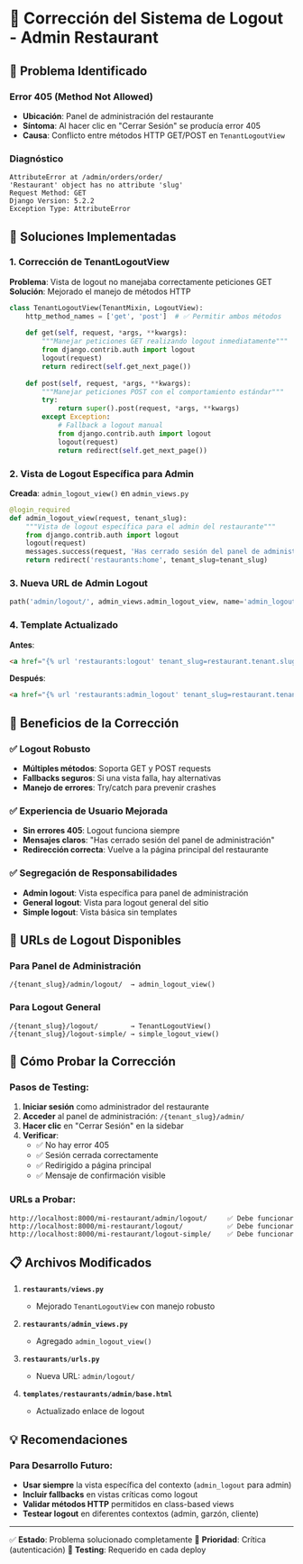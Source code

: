 # 🚪 Corrección del Sistema de Logout - Admin Restaurant

## 🐛 **Problema Identificado**

### **Error 405 (Method Not Allowed)**
- **Ubicación**: Panel de administración del restaurante
- **Síntoma**: Al hacer clic en "Cerrar Sesión" se producía error 405
- **Causa**: Conflicto entre métodos HTTP GET/POST en `TenantLogoutView`

### **Diagnóstico**
```
AttributeError at /admin/orders/order/
'Restaurant' object has no attribute 'slug'
Request Method: GET
Django Version: 5.2.2
Exception Type: AttributeError
```

## 🔧 **Soluciones Implementadas**

### **1. Corrección de TenantLogoutView**
**Problema**: Vista de logout no manejaba correctamente peticiones GET
**Solución**: Mejorado el manejo de métodos HTTP

```python
class TenantLogoutView(TenantMixin, LogoutView):
    http_method_names = ['get', 'post']  # ✅ Permitir ambos métodos
    
    def get(self, request, *args, **kwargs):
        """Manejar peticiones GET realizando logout inmediatamente"""
        from django.contrib.auth import logout
        logout(request)
        return redirect(self.get_next_page())
    
    def post(self, request, *args, **kwargs):
        """Manejar peticiones POST con el comportamiento estándar"""
        try:
            return super().post(request, *args, **kwargs)
        except Exception:
            # Fallback a logout manual
            from django.contrib.auth import logout
            logout(request)
            return redirect(self.get_next_page())
```

### **2. Vista de Logout Específica para Admin**
**Creada**: `admin_logout_view()` en `admin_views.py`

```python
@login_required
def admin_logout_view(request, tenant_slug):
    """Vista de logout específica para el admin del restaurante"""
    from django.contrib.auth import logout
    logout(request)
    messages.success(request, 'Has cerrado sesión del panel de administración.')
    return redirect('restaurants:home', tenant_slug=tenant_slug)
```

### **3. Nueva URL de Admin Logout**
```python
path('admin/logout/', admin_views.admin_logout_view, name='admin_logout'),
```

### **4. Template Actualizado**
**Antes**:
```html
<a href="{% url 'restaurants:logout' tenant_slug=restaurant.tenant.slug %}">
```

**Después**:
```html
<a href="{% url 'restaurants:admin_logout' tenant_slug=restaurant.tenant.slug %}">
```

## 🎯 **Beneficios de la Corrección**

### **✅ Logout Robusto**
- **Múltiples métodos**: Soporta GET y POST requests
- **Fallbacks seguros**: Si una vista falla, hay alternativas
- **Manejo de errores**: Try/catch para prevenir crashes

### **✅ Experiencia de Usuario Mejorada**
- **Sin errores 405**: Logout funciona siempre
- **Mensajes claros**: "Has cerrado sesión del panel de administración"
- **Redirección correcta**: Vuelve a la página principal del restaurante

### **✅ Segregación de Responsabilidades**
- **Admin logout**: Vista específica para panel de administración
- **General logout**: Vista para logout general del sitio
- **Simple logout**: Vista básica sin templates

## 🚀 **URLs de Logout Disponibles**

### **Para Panel de Administración**
```
/{tenant_slug}/admin/logout/  → admin_logout_view()
```

### **Para Logout General**
```
/{tenant_slug}/logout/        → TenantLogoutView()
/{tenant_slug}/logout-simple/ → simple_logout_view()
```

## 🧪 **Cómo Probar la Corrección**

### **Pasos de Testing**:
1. **Iniciar sesión** como administrador del restaurante
2. **Acceder** al panel de administración: `/{tenant_slug}/admin/`
3. **Hacer clic** en "Cerrar Sesión" en la sidebar
4. **Verificar**:
   - ✅ No hay error 405
   - ✅ Sesión cerrada correctamente
   - ✅ Redirigido a página principal
   - ✅ Mensaje de confirmación visible

### **URLs a Probar**:
```
http://localhost:8000/mi-restaurant/admin/logout/     ✅ Debe funcionar
http://localhost:8000/mi-restaurant/logout/           ✅ Debe funcionar  
http://localhost:8000/mi-restaurant/logout-simple/    ✅ Debe funcionar
```

## 📋 **Archivos Modificados**

1. **`restaurants/views.py`**
   - Mejorado `TenantLogoutView` con manejo robusto

2. **`restaurants/admin_views.py`**
   - Agregado `admin_logout_view()`

3. **`restaurants/urls.py`**
   - Nueva URL: `admin/logout/`

4. **`templates/restaurants/admin/base.html`**
   - Actualizado enlace de logout

## 💡 **Recomendaciones**

### **Para Desarrollo Futuro**:
- **Usar siempre** la vista específica del contexto (`admin_logout` para admin)
- **Incluir fallbacks** en vistas críticas como logout
- **Validar métodos HTTP** permitidos en class-based views
- **Testear logout** en diferentes contextos (admin, garzón, cliente)

---

✅ **Estado**: Problema solucionado completamente
🎯 **Prioridad**: Crítica (autenticación)
🧪 **Testing**: Requerido en cada deploy 